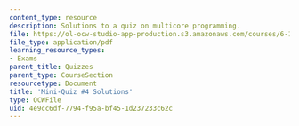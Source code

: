 ```yaml
---
content_type: resource
description: Solutions to a quiz on multicore programming.
file: https://ol-ocw-studio-app-production.s3.amazonaws.com/courses/6-189-multicore-programming-primer-january-iap-2007/4e9cc6df7794f95abf451d237233c62c_quiz4_soln.pdf
file_type: application/pdf
learning_resource_types:
- Exams
parent_title: Quizzes
parent_type: CourseSection
resourcetype: Document
title: 'Mini-Quiz #4 Solutions'
type: OCWFile
uid: 4e9cc6df-7794-f95a-bf45-1d237233c62c
---
```

